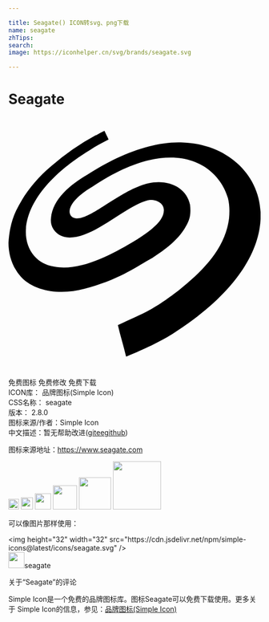 ```yaml
---

title: Seagate() ICON转svg、png下载
name: seagate
zhTips: 
search: 
image: https://iconhelper.cn/svg/brands/seagate.svg

---
```


# Seagate  <small style="font-size: 60%;font-weight: 100"></small>

<div id="svg" class="svg-wrap">
<svg role="img" viewBox="0 0 24 24" xmlns="http://www.w3.org/2000/svg"><title>Seagate icon</title><path d="M8.315 1.735c.277-.166.554-.333.831-.443.111.277.277.554.388.83-.61.333-1.219.61-1.772.997-8.149 4.948-6.9 10.574-3.379 11.077 2.399.45 5.343-1.094 7.422-2.326 1.575-.985 2.99-1.926 2.99-3.046 0-.713-.824-1.053-1.495-.942-2.167.542-5.07 3.545-7.477 3.545-1.097 0-1.895-.842-1.772-1.828.154-1.843 1.891-3.229 3.49-4.154 2.585-1.696 6.02-3.199 9.082-3.046 7.647.264 12.227 9.815-.997 18.167-1.501.948-3.92 1.99-4.43 2.16-.222-.997-.554-1.994-.776-2.991 2.421-1.14 3.145-1.281 5.816-3.323 2.243-1.795 4.4-3.917 4.763-6.813.055-.664.055-1.274-.111-1.938-.901-3.09-5.07-6.275-12.905-1.052-.815.475-2.16 1.436-2.16 2.381 0 .222.166.499.388.554 1.204.516 3.881-2.192 6.535-3.102 2.08-.734 4.175.047 4.542 1.884.055.498.055.996-.11 1.44-.594 1.541-2.025 2.658-3.49 3.6-1.53.842-3.087 2.042-6.48 2.935-2.315.631-5.267.29-6.48-1.772-.499-.776-.72-1.717-.72-2.603.055-1.053.277-2.105.72-3.047.775-1.606 1.938-3.046 3.323-4.209a23.121 23.121 0 0 1 4.32-2.99z"/></svg>
</div>
<detail full-name='seagate'></detail>

<div class="detail-page">
<p>
<span><span class="badge-success badge">免费图标</span> <span class="badge-success badge">免费修改</span>  <span class="badge-success badge">免费下载</span> </span>
<br/>
<span>
ICON库：
<span class="badge-secondary badge">品牌图标(Simple Icon)</span> 
</span>
<br/>
<span>
CSS名称：
<span class="badge-secondary badge">seagate</span> 
</span>

<br/>
<span>
版本：
<span class="badge-secondary badge">2.8.0</span> 
</span>
<br/>
<span>图标来源/作者：<span class="badge-light badge">Simple Icon</span></span> 
<br/>
<span class="zh-detail">中文描述：暂无<span class="help-link"><span>帮助改进</span>(<a href="https://gitee.com/liuwave/icon-helper/edit/master/json/brands/seagate.json" target="_blank" rel="noopener noreferrer">gitee</a><a href="https://github.com/liuwave/icon-helper/edit/master/json/brands/seagate.json" target="_blank" rel="noopener noreferrer">github</a></span>)</span><br/>
</p>
</div><div class="description description alert alert-light"><p>图标来源地址：<a href="https://www.seagate.com" target="_blank" rel="noopener noreferrer">https://www.seagate.com</a></p></div>
<div class="alert alert-dark">
<img height="21" width="21" src="https://cdn.jsdelivr.net/npm/simple-icons@latest/icons/seagate.svg" />
<img height="24" width="24" src="https://cdn.jsdelivr.net/npm/simple-icons@latest/icons/seagate.svg" />
<img height="32" width="32" src="https://cdn.jsdelivr.net/npm/simple-icons@latest/icons/seagate.svg" />
<img height="48" width="48" src="https://cdn.jsdelivr.net/npm/simple-icons@latest/icons/seagate.svg" />
<img height="64" width="64" src="https://cdn.jsdelivr.net/npm/simple-icons@latest/icons/seagate.svg" />
<img height="96" width="96" src="https://cdn.jsdelivr.net/npm/simple-icons@latest/icons/seagate.svg" />

</div>
<div>
  <p>可以像图片那样使用：    
  </p>
  <div class="alert alert-primary" style="font-size: 14px">
    &lt;img height="32" width="32" src="https://cdn.jsdelivr.net/npm/simple-icons@latest/icons/seagate.svg" /&gt;
    <copy-btn content='<img height="32" width="32" src="https://cdn.jsdelivr.net/npm/simple-icons@latest/icons/seagate.svg" />'></copy-btn>
  </div>
  <div class="alert alert-secondary">
    <img height="32" width="32" src="https://cdn.jsdelivr.net/npm/simple-icons@latest/icons/seagate.svg" />seagate
    <copy-btn content="seagate" btn-title="复制图标名称"></copy-btn>
  </div>
</div>

<Vssue title="关于“Seagate”的评论" >关于“Seagate”的评论</Vssue>


<div><p>Simple Icon是一个免费的品牌图标库。图标Seagate可以免费下载使用。更多关于  Simple Icon的信息，参见：<a target="_blank" href="https://iconhelper.cn/brands.html">品牌图标(Simple Icon)</a>
</p></div>
